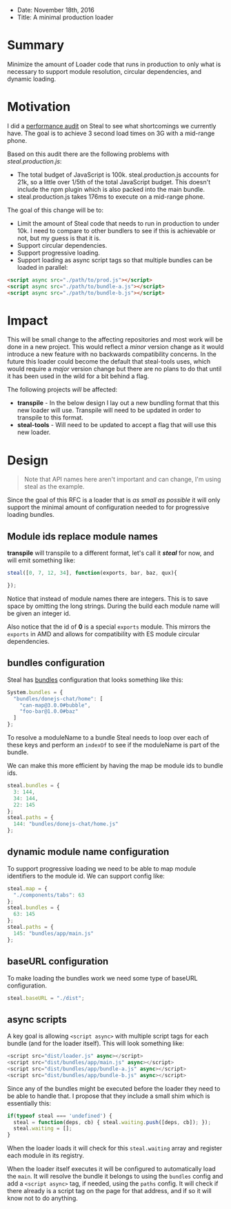 * Date: November 18th, 2016
* Title: A minimal production loader

# Summary

Minimize the amount of Loader code that runs in production to only what is necessary to support module resolution, circular dependencies, and dynamic loading.

# Motivation

I did a [performance audit](https://github.com/stealjs/stealjs/issues/20) on Steal to see what shortcomings we currently have. The goal is to achieve 3 second load times on 3G with a mid-range phone.

Based on this audit there are the following problems with *steal.production.js*:

* The total budget of JavaScript is 100k. steal.production.js accounts for 21k, so a little over 1/5th of the total JavaScript budget. This doesn't include the npm plugin which is also packed into the main bundle.
* steal.production.js takes 176ms to execute on a mid-range phone.

The goal of this change will be to:

* Limit the amount of Steal code that needs to run in production to under 10k. I need to compare to other bundlers to see if this is achievable or not, but my guess is that it is.
* Support circular dependencies.
* Support progressive loading.
* Support loading as async script tags so that multiple bundles can be loaded in parallel:

```html
<script async src="./path/to/prod.js"></script>
<script async src="./path/to/bundle-a.js"></script>
<script async src="./path/to/bundle-b.js"></script>
```

# Impact

This will be small change to the affecting repositories and most work will be done in a new project. This would reflect a *minor* version change as it would introduce a new feature with no backwards compatibility concerns.  In the future this loader could become the default that steal-tools uses, which would require a *major* version change but there are no plans to do that until it has been used in the wild for a bit behind a flag.

The following projects *will* be affected:

* **transpile** - In the below design I lay out a new bundling format that this new loader will use. Transpile will need to be updated in order to transpile to this format.
* **steal-tools** - Will need to be updated to accept a flag that will use this new loader.

# Design

> Note that API names here aren't important and can change, I'm using steal as the example.

Since the goal of this RFC is a loader that is *as small as possible* it will only support the minimal amount of configuration needed to for progressive loading bundles.

## Module ids replace module names

**transpile** will transpile to a different format, let's call it **_steal_** for now, and will emit something like:

```js
steal([0, 7, 12, 34], function(exports, bar, baz, qux){

});
```

Notice that instead of module names there are integers. This is to save space by omitting the long strings. During the build each module name will be given an integer id.

Also notice that the id of **0** is a special `exports` module. This mirrors the `exports` in AMD and allows for compatibility with ES module circular dependencies.

## bundles configuration

Steal has [bundles](http://stealjs.com/docs/System.bundles.html) configuration that looks something like this:

```js
System.bundles = {
  "bundles/donejs-chat/home": [
    "can-map@3.0.0#bubble",
    "foo-bar@1.0.0#baz"
  ]
};
```

To resolve a moduleName to a bundle Steal needs to loop over each of these keys and perform an `indexOf` to see if the moduleName is part of the bundle.

We can make this more efficient by having the map be module ids to bundle ids. 

```js
steal.bundles = {
  3: 144,
  34: 144,
  22: 145
};
steal.paths = {
  144: "bundles/donejs-chat/home.js"
};
```

## dynamic module name configuration

To support progressive loading we need to be able to map module identifiers to the module id. We can support config like:

```js
steal.map = {
  "./components/tabs": 63
};
steal.bundles = {
  63: 145
};
steal.paths = {
  145: "bundles/app/main.js"
};
```

## baseURL configuration

To make loading the bundles work we need some type of baseURL configuration.

```js
steal.baseURL = "./dist";
```

## async scripts

A key goal is allowing `<script async>` with multiple script tags for each bundle (and for the loader itself). This will look something like:

```js
<script src="dist/loader.js" async></script>
<script src="dist/bundles/app/main.js" async></script>
<script src="dist/bundles/app/bundle-a.js" async></script>
<script src="dist/bundles/app/bundle-b.js" async></script>
```

Since any of the bundles might be executed before the loader they need to be able to handle that. I propose that they include a small shim which is essentially this:

```js
if(typeof steal === 'undefined') {
  steal = function(deps, cb) { steal.waiting.push([deps, cb]); });
  steal.waiting = [];
}
```

When the loader loads it will check for this `steal.waiting` array and register each module in its registry.

When the loader itself executes it will be configured to automatically load the `main`. It will resolve the bundle it belongs to using the `bundles` config and add a `<script async>` tag, if needed, using the `paths` config. It will check if there already is a script tag on the page for that address, and if so it will know not to do anything.
